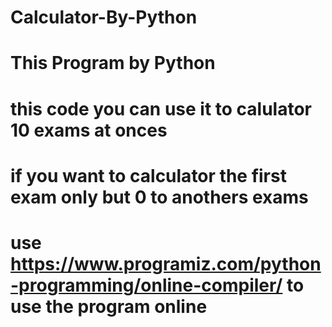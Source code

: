 # Calculator-By-Python
# This Program by Python
# this code you can use it to calulator 10 exams at onces
# if you want to calculator the first exam only but 0 to anothers exams
# use https://www.programiz.com/python-programming/online-compiler/ to use the program online
